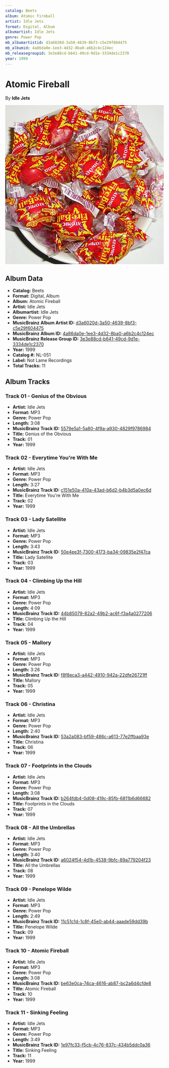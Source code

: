 ```yaml
---
catalog: Beets
album: Atomic Fireball
artist: Idle Jets
format: Digital, Album
albumartist: Idle Jets
genre: Power Pop
mb_albumartistid: d3a6020d-3a50-4639-8bf3-c5e29f604475
mb_albumid: 4a86da0e-1ee3-4d32-8ba0-a6b2c4c124ec
mb_releasegroupid: 3e3e88cd-b641-49cd-9d1e-3334de1c2370
year: 1999
---
```


# Atomic Fireball

By **Idle Jets**

![](../../assets/beetscovers/Idle_Jets-Atomic_Fireball.jpg)

## Album Data

- **Catalog:** Beets
- **Format:** Digital, Album
- **Album:** Atomic Fireball
- **Artist:** Idle Jets
- **Albumartist:** Idle Jets
- **Genre:** Power Pop
- **MusicBrainz Album Artist ID:** [d3a6020d-3a50-4639-8bf3-c5e29f604475](https://musicbrainz.org/artist/d3a6020d-3a50-4639-8bf3-c5e29f604475)
- **MusicBrainz Album ID:** [4a86da0e-1ee3-4d32-8ba0-a6b2c4c124ec](https://musicbrainz.org/release/4a86da0e-1ee3-4d32-8ba0-a6b2c4c124ec)
- **MusicBrainz Release Group ID:** [3e3e88cd-b641-49cd-9d1e-3334de1c2370](https://musicbrainz.org/release-group/3e3e88cd-b641-49cd-9d1e-3334de1c2370)
- **Year:** 1999
- **Catalog #:** NL-051
- **Label:** Not Lame Recordings
- **Total Tracks:** 11

## Album Tracks

### Track 01 - Genius of the Obvious

- **Artist:** Idle Jets
- **Format:** MP3
- **Genre:** Power Pop
- **Length:** 3:08
- **MusicBrainz Track ID:** [5579e5a1-5a80-4f9a-a930-4829f9786984](https://musicbrainz.org/recording/5579e5a1-5a80-4f9a-a930-4829f9786984)
- **Title:** Genius of the Obvious
- **Track:** 01
- **Year:** 1999

### Track 02 - Everytime You're With Me

- **Artist:** Idle Jets
- **Format:** MP3
- **Genre:** Power Pop
- **Length:** 3:27
- **MusicBrainz Track ID:** [c151e50a-410a-43ad-b6d2-b4b3d5a0ec6d](https://musicbrainz.org/recording/c151e50a-410a-43ad-b6d2-b4b3d5a0ec6d)
- **Title:** Everytime You're With Me
- **Track:** 02
- **Year:** 1999

### Track 03 - Lady Satellite

- **Artist:** Idle Jets
- **Format:** MP3
- **Genre:** Power Pop
- **Length:** 3:43
- **MusicBrainz Track ID:** [50e4ee3f-7300-4173-ba34-09835e2f47ca](https://musicbrainz.org/recording/50e4ee3f-7300-4173-ba34-09835e2f47ca)
- **Title:** Lady Satellite
- **Track:** 03
- **Year:** 1999

### Track 04 - Climbing Up the Hill

- **Artist:** Idle Jets
- **Format:** MP3
- **Genre:** Power Pop
- **Length:** 4:09
- **MusicBrainz Track ID:** [44b85079-82a2-49b2-ac6f-f3a4a0277206](https://musicbrainz.org/recording/44b85079-82a2-49b2-ac6f-f3a4a0277206)
- **Title:** Climbing Up the Hill
- **Track:** 04
- **Year:** 1999

### Track 05 - Mallory

- **Artist:** Idle Jets
- **Format:** MP3
- **Genre:** Power Pop
- **Length:** 3:26
- **MusicBrainz Track ID:** [f8f8eca3-a442-4910-942a-22dfe26721ff](https://musicbrainz.org/recording/f8f8eca3-a442-4910-942a-22dfe26721ff)
- **Title:** Mallory
- **Track:** 05
- **Year:** 1999

### Track 06 - Christina

- **Artist:** Idle Jets
- **Format:** MP3
- **Genre:** Power Pop
- **Length:** 2:40
- **MusicBrainz Track ID:** [53a2a083-bf59-486c-a613-77e2ffbaa93e](https://musicbrainz.org/recording/53a2a083-bf59-486c-a613-77e2ffbaa93e)
- **Title:** Christina
- **Track:** 06
- **Year:** 1999

### Track 07 - Footprints in the Clouds

- **Artist:** Idle Jets
- **Format:** MP3
- **Genre:** Power Pop
- **Length:** 3:08
- **MusicBrainz Track ID:** [b264fdb4-0d08-419c-85fb-6811b6d66682](https://musicbrainz.org/recording/b264fdb4-0d08-419c-85fb-6811b6d66682)
- **Title:** Footprints in the Clouds
- **Track:** 07
- **Year:** 1999

### Track 08 - All the Umbrellas

- **Artist:** Idle Jets
- **Format:** MP3
- **Genre:** Power Pop
- **Length:** 3:40
- **MusicBrainz Track ID:** [a6024f54-4d1b-4538-9bfc-89a779204f23](https://musicbrainz.org/recording/a6024f54-4d1b-4538-9bfc-89a779204f23)
- **Title:** All the Umbrellas
- **Track:** 08
- **Year:** 1999

### Track 09 - Penelope Wilde

- **Artist:** Idle Jets
- **Format:** MP3
- **Genre:** Power Pop
- **Length:** 2:49
- **MusicBrainz Track ID:** [11c51c1d-1c8f-45e0-ab44-aaade59dd39b](https://musicbrainz.org/recording/11c51c1d-1c8f-45e0-ab44-aaade59dd39b)
- **Title:** Penelope Wilde
- **Track:** 09
- **Year:** 1999

### Track 10 - Atomic Fireball

- **Artist:** Idle Jets
- **Format:** MP3
- **Genre:** Power Pop
- **Length:** 3:08
- **MusicBrainz Track ID:** [be63e0ca-74ca-4616-ab87-bc2a6d4cfde8](https://musicbrainz.org/recording/be63e0ca-74ca-4616-ab87-bc2a6d4cfde8)
- **Title:** Atomic Fireball
- **Track:** 10
- **Year:** 1999

### Track 11 - Sinking Feeling

- **Artist:** Idle Jets
- **Format:** MP3
- **Genre:** Power Pop
- **Length:** 3:49
- **MusicBrainz Track ID:** [1e97fc33-f5cb-4c76-837c-434b5ddc0a36](https://musicbrainz.org/recording/1e97fc33-f5cb-4c76-837c-434b5ddc0a36)
- **Title:** Sinking Feeling
- **Track:** 11
- **Year:** 1999

